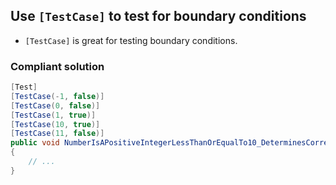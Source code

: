 ## Use `[TestCase]` to test for boundary conditions

- `[TestCase]` is great for testing boundary conditions.

### Compliant solution

```c#
[Test]
[TestCase(-1, false)]
[TestCase(0, false)]
[TestCase(1, true)]
[TestCase(10, true)]
[TestCase(11, false)]
public void NumberIsAPositiveIntegerLessThanOrEqualTo10_DeterminesCorrectly(int number, bool expectedResult)
{
    // ...
}
``` 